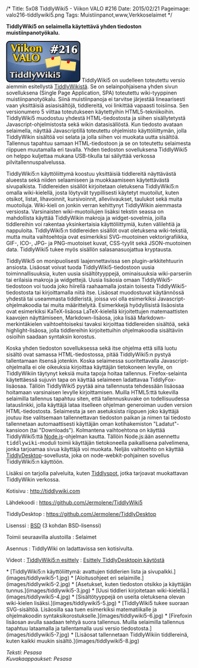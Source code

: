 /*
Title: 5x08 TiddlyWiki5 - Viikon VALO #216
Date: 2015/02/21
Pageimage: valo216-tiddlywiki5.png
Tags: Muistiinpanot,www,Verkkoselaimet
*/

**TiddlyWiki5 on selaimella käytettävä yhden tiedoston
muistiinpanotyökalu.**

![](images/valo216-tiddlywiki5.png "fig:valo216-tiddlywiki5.png") TiddlyWiki5
on uudelleen toteutettu versio aiemmin esitellystä
[TiddlyWikistä](TiddlyWiki "wikilink"). Se on selainpohjaisena yhden
sivun sovelluksena (Single Page Application, SPA) toteutettu
wiki-tyyppinen muistiinpanotyökalu. Siinä muistiinpanoja ei tarvitse
järjestää lineaarisesti vaan yksittäisiä asiasisältöjä, tiddlereitä, voi
linkittää vapaasti toisiinsa. Sen versionumero 5 viittaa toteutukseen
käytettyihin HTML5-tekniikoihin. TiddlyWiki5 muodostuu yhdestä
HTML-tiedostosta ja siihen sisällytetystä Javascript-ohjelmistosta sekä
wikin datasisällöstä. Kun tiedosto avataan selaimella, näyttää
Javascriptillä toteutettu ohjelmisto käyttöliittymän, jolla TiddlyWikin
sisältöä voi selata ja jolla siihen voi muokata uutta sisältöä.
Tallennus tapahtuu samaan HTML-tiedostoon ja se on toteutettu selaimesta
riippuen muutamalla eri tavalla. Yhden tiedoston sovelluksena
TiddlyWiki5 on helppo kuljettaa mukana USB-tikulla tai säilyttää
verkossa pilvitallennuspalvelussa.

TiddlyWiki5:n käyttöliittymä koostuu yksittäisiä tiddlereitä näyttävästä
alueesta sekä niiden selaamiseen ja muokkaamiseen käytettävästä
sivupalkista. Tiddlereiden sisällöt kirjoitetaan oletuksena
TiddlyWiki5:n omalla wiki-kielellä, josta löytyvät tyypillisesti
käytetyt muotoilut, kuten otsikot, listat, lihavoinnit, kursivoinnit,
alleviivaukset, taulukot sekä muita muotoiluja. Wiki-kieli on jonkin
verran kehittynyt TiddlyWikin aiemmasta versiosta. Varsinaisten
wiki-muotoilujen lisäksi tekstin seassa on mahdollista käyttää
TiddlyWikin makroja ja widget-sovelmia, joilla tiddlereihin voi rakentaa
yksinkertaisia käyttöliittymiä, kuten välilehtiä ja nappuloita.
TiddlyWiki5:n tiddlereiden sisällöt ovat oletuksena wiki-tekstiä, mutta
muita vaihtoehtoja ovat esimerkiksi SVG-muotoinen vektorigrafiikka,
GIF-, ICO-, JPG- ja PNG-muotoiset kuvat, CSS-tyylit sekä JSON-muotoinen
data. TiddlyWiki5 tukee myös sisällön salasanasuojattua kryptausta.

TiddlyWiki5 on monipuolisesti laajennettavissa sen plugin-arkkitehtuurin
ansiosta. Lisäosat voivat tuoda TiddlyWiki5-tiedostoon uusia
toiminnallisuuksia, kuten uusia sisältötyyppejä, ominaisuuksia
wiki-parseriin tai erilaisia makroja ja widgettejä. Uusia lisäosia omaan
TiddlyWiki5-tiedostoon voi tuoda joko hiirellä raahaamalla jostain
toisesta TiddlyWiki5-tiedostosta tai kirjoittamalla niitä itse. Lisäosat
muodostuvat käytännössä yhdestä tai useammasta tiddleristä, joissa voi
olla esimerkiksi Javascript-ohjelmakoodia tai muita määrittelyitä.
Esimerkkejä hyödyllisistä lisäosista ovat esimerkiksi KaTeX-lisäosa
LaTeX-kielellä kirjoitettujen matemaattisten kaavojen näyttämiseen,
Markdown-lisäosa, joka lisää Markdown-merkintäkielen vaihtoehtoiseksi
tavaksi kirjoittaa tiddlereiden sisältöä, sekä highlight-lisäosa, jolla
tiddlereihin kirjoitettuihin ohjelmakoodia sisältäviin osioihin saadaan
syntaksin korostus.

Koska yhden tiedoston sovelluksessa sekä itse ohjelma että sillä luotu
sisältö ovat samassa HTML-tiedostossa, pitää TiddlyWiki5:n pystyä
tallentamaan itsensä jotenkin. Koska selaimessa suoritettavalla
Javascript-ohjelmalla ei ole oikeuksia kirjoittaa käyttäjän tietokoneen
levylle, on TiddlyWikiin täytynyt keksiä muita tapoja hoitaa tallennus.
Firefox-selainta käytettäessä sujuvin tapa on käyttää selaimeen
ladattavaa TiddlyFox-lisäosaa. Tällöin TiddlyWiki5 pyytää aina
tallennusta tehdessään lisäosaa hoitamaan varsinaisen levylle
kirjoittamisen. Muilla HTML5:ttä tukevilla selaimilla tallennus tapahtuu
siten, että tallennuskuvake on todellisuudessa latauslinkki, jolla
käyttäjä lataa itselleen ohjelman generoiman uuden version
HTML-tiedostosta. Selaimesta ja sen asetuksista riippuen joko käyttäjä
joutuu itse valitsemaan tallennettavan tiedoston paikan ja nimen tai
tiedosto tallennetaan automaattisesti käyttäjän oman kotihakemiston
"Ladatut"-kansioon (tai "Downloads"). Kolmantena vaihtoehtona on käyttää
TiddlyWiki5:ttä [Node.js](Node.js "wikilink")-ohjelman kautta. Tällöin
Node.js:ään asennettu <tt>tiddlywiki</tt>-moduli toimii käyttäjän tietokoneella
paikallisena palvelimena, jonka tarjoamaa sivua käyttäjä voi muokata.
Neljäs vaihtoehto on käyttää
[TiddlyDesktop](https://github.com/Jermolene/TiddlyDesktop)-sovellusta,
joka on node-webkit-pohjainen sovellus TiddlyWiki5:n käyttöön.

Lisäksi on tarjolla palveluita, kuten
[Tiddlyspot](http://tiddlyspot.com), jotka tarjoavat muokattavan
TiddlyWikin verkossa.

Kotisivu
:   <http://tiddlywiki.com>

Lähdekoodi
:   <https://github.com/Jermolene/TiddlyWiki5>

TiddlyDesktop
:   <https://github.com/Jermolene/TiddlyDesktop>

Lisenssi
:   [BSD](http://opensource.org/licenses/BSD-3-Clause) (3 kohdan BSD-lisenssi)

Toimii seuraavilla alustoilla
:   Selaimet

Asennus
:   TiddlyWiki on ladattavissa sen kotisivulta.

Videot
:   [TiddlyWiki5:n esittely](https://www.youtube.com/watch?v=KtCUr83XgyE)
:   [Esittely TiddlyDesktopin käytöstä](https://www.youtube.com/watch?v=i3Bggkm7paA)

<div class="psgallery" markdown="1">
* [TiddlyWiki5:n käyttöliittymä: avattujen tiddlerien lista ja sivupalkki.](images/tiddlywiki5-1.jpg)
* [Aloitusohjeet eri selaimille.](images/tiddlywiki5-2.jpg)
* [Asetukset, kuten tiedoston otsikko ja käyttäjän tunnus.](images/tiddlywiki5-3.jpg)
* [Uusi tiddleri kirjoitetaan wiki-kielellä.](images/tiddlywiki5-4.jpg)
* [Sisältötyyppejä on useita oletuksena olevan wiki-kielen lisäksi.](images/tiddlywiki5-5.jpg)
* [TiddlyWiki5 tukee suoraan SVG-sisältöä. Lisäosilla saa tuen esimerkiksi matematiikalle ja ohjelmakoodin syntaksikorostukselle.](images/tiddlywiki5-6.jpg)
* [Firefoxin lisäosan avulla saadaan tehtyä suora tallennus. Muilla selaimilla tallennus tapahtuu lataamalla ja tallentamalla uusi versio tiedostosta.](images/tiddlywiki5-7.jpg)
* [Lisäosat tallennetaan TiddlyWikiin tiddlereinä, kuten kaikki muukin sisältö.](images/tiddlywiki5-8.jpg)
</div>

*Teksti: Pesasa* <br />
*Kuvakaappaukset: Pesasa*